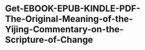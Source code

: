 # Get-EBOOK-EPUB-KINDLE-PDF-The-Original-Meaning-of-the-Yijing-Commentary-on-the-Scripture-of-Change